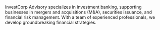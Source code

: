 InvestCorp Advisory specializes in investment banking, supporting businesses in mergers and acquisitions (M&A), securities issuance, and financial risk management. With a team of experienced professionals, we develop groundbreaking financial strategies.
